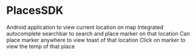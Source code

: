 # PlacesSDK
 Android application to view current location on map
 Integrated autocomplete searchbar to search and place marker on that location
 Can place marker anywhere to view toast of that location
 Click on marker to view the temp of that place
